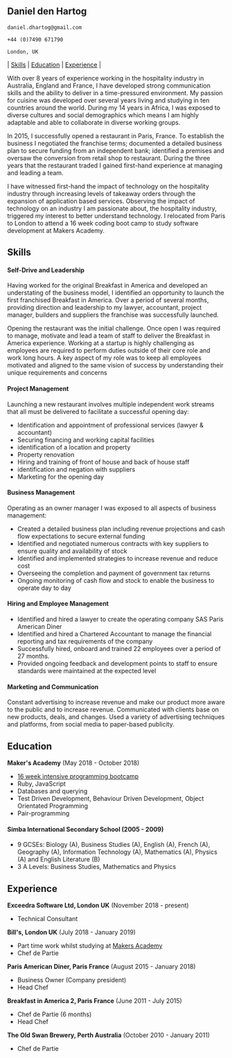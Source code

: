 ## Daniel den Hartog
```
daniel.dhartog@gmail.com
```
```
+44 (0)7490 671790
```
```
London, UK
```
| [Skills](#skills) | [Education](#education) | [Experience](#experience) |

With over 8 years of experience working in the hospitality industry in Australia, England
and France, I have developed strong communication skills and the ability to deliver in a
time-pressured environment. My passion for cuisine was developed over several years
living and studying in ten countries around the world. During my 14 years in Africa, I was exposed to
diverse cultures and social demographics which means I am highly adaptable and able to
collaborate in diverse working groups.

In 2015, I successfully opened a restaurant in Paris, France. To establish the business I negotiated the franchise terms;
documented a detailed business plan to secure funding from an independent bank; identified
a premises and oversaw the conversion from retail shop to restaurant. During the three
years that the restaurant traded I gained first-hand experience at managing and leading a
team.

I have witnessed first-hand the impact of technology on the hospitality industry through
increasing levels of takeaway orders through the expansion of application based services.
Observing the impact of technology on an industry I am passionate about, the hospitality
industry, triggered my interest to better understand technology. I relocated from Paris to
London to attend a 16 week coding boot camp to study software development at Makers
Academy.

## Skills

#### Self-Drive and Leadership 

Having worked for the original Breakfast in America and developed an understating of the business model, I identified an opportunity to launch the first franchised Breakfast in America. Over a period of several months, providing direction and leadership to my lawyer, accountant, project manager, builders and suppliers the franchise was successfully launched.

Opening the restaurant was the initial challenge. Once open I was required to manage, motivate and lead a team of staff to deliver the Breakfast in America experience. Working at a startup is highly challenging as employees are required to perform duties outside of their core role and work long hours. A key aspect of my role was to keep all employees motivated and aligned to the same vision of success by understanding their unique requirements and concerns

#### Project Management

Launching a new restaurant involves multiple independent work streams that all must be delivered to facilitate a successful opening day:
- Identification and appointment of professional services (lawyer & accountant)
- Securing financing and working capital facilities
- identification of a location and property
- Property renovation
- Hiring and training of front of house and back of house staff
- identification and negation with suppliers
- Marketing for the opening day

#### Business Management

Operating as an owner manager I was exposed to all aspects of business management:

- Created a detailed business plan including revenue projections and cash flow expectations to secure external funding
- Identified and negotiated numerous contracts with key suppliers to ensure quality and availability of stock
- Identified and implemented strategies to increase revenue and reduce cost
- Overseeing the completion and payment of government tax returns
- Ongoing monitoring of cash flow and stock to enable the business to operate day to day

#### Hiring and Employee Management

- Identified and hired a lawyer to create the operating company SAS Paris American
Diner
- Identified and hired a Chartered Accountant to manage the financial reporting and
tax requirements of the company
- Successfully hired, onboard and trained 22 employees over a period of 27 months.
- Provided ongoing feedback and development points to staff to ensure standards
were maintained at the expected level

#### Marketing and Communication

Constant advertising to increase revenue and make our product more aware to the public and to increase revenue. Communicated with clients base on new products, deals, and changes. Used a variety of advertising techniques and platforms, from social media to paper-based publicity.

## Education

**Maker's Academy** (May 2018 - October 2018)
- [16 week intensive programming bootcamp][1]
- Ruby, JavaScript
- Databases and querying
- Test Driven Development, Behaviour Driven Development, Object Orientated Programming
- Pair-programming

#### Simba International Secondary School (2005 - 2009)
- 9 GCSEs: Biology (A), Business Studies (A), English (A), French (A), Geography (A), Information Technology (A), Mathematics (A), Physics (A) and English Literature (B)
- 3 A Levels: Business Studies, Mathematics and Physics

## Experience

**Exceedra Software Ltd, London UK** (November 2018 - present)
- Technical Consultant

**Bill's, London UK** (July 2018 - January 2019)
- Part time work whilst studying at [Makers Academy][1]
- Chef de Partie

**Paris American Diner, Paris France** (August 2015 - January 2018)
- Business Owner (Company president)
- Head Chef

**Breakfast in America 2, Paris France** (June 2011 - July 2015)   
- Chef de Partie (6 months)
- Head Chef

**The Old Swan Brewery, Perth Australia** (October 2010 - January 2011)    
- Chef de Partie

[1]: https://makers.tech/
